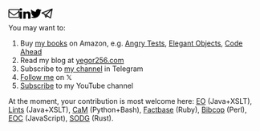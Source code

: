 [<img align="left" alt="yegor256 | Gmail" width="22px" src="https://raw.githubusercontent.com/yegor256/blog/refs/heads/master/_glyphs/mail.svg" />](mailto:yegor256@gmail.com)
[<img align="left" alt="yegor256 | LinkedIn" width="22px" src="https://raw.githubusercontent.com/yegor256/blog/refs/heads/master/_glyphs/linkedin.svg" />](https://www.linkedin.com/in/yegor256)
[<img align="left" alt="yegor256 | Twitter" width="22px" src="https://raw.githubusercontent.com/yegor256/blog/refs/heads/master/_glyphs/twitter.svg" />](https://x.com/intent/follow?screen_name=yegor256)
[<img align="left" alt="yegor256 | Telegram" width="22px" src="https://raw.githubusercontent.com/yegor256/blog/refs/heads/master/_glyphs/telegram.svg" />](https://t.me/yegor256news)
<!-- [<img align="left" alt="yegor256 | Instagram" width="22px" src="https://cdn.simpleicons.org/instagram/black/white" />](https://instagram.com/yegor256) -->
<br/>

You may want to:
1. Buy [my books](https://www.amazon.com/Yegor-Bugayenko/e/B01AM1QMDK) on Amazon, e.g. [Angry Tests](https://amzn.to/4iK82IK), [Elegant Objects](https://amzn.to/3YZa5Bs), [Code Ahead](https://amzn.to/3EKrfMw)
2. Read my blog at [yegor256.com](https://www.yegor256.com)
3. Subscribe to [my channel](https://t.me/yegor256news) in Telegram
4. [Follow me](https://x.com/intent/follow?screen_name=yegor256) on 𝕏
5. [Subscribe](https://youtube.com/c/yegor256?sub_confirmation=1) to my YouTube channel

At the moment, your contribution is most welcome here: 
[EO](https://github.com/objectionary/eo) (Java+XSLT),
[Lints](https://github.com/objectionary/lints) (Java+XSLT),
[CaM](https://github.com/yegor256/CaM) (Python+Bash),
[Factbase](https://github.com/yegor256/factbase) (Ruby),
[Bibcop](https://github.com/yegor256/bibcop) (Perl),
[EOC](https://github.com/objectionary/eoc) (JavaScript),
[SODG](https://github.com/objectionary/sodg) (Rust).

